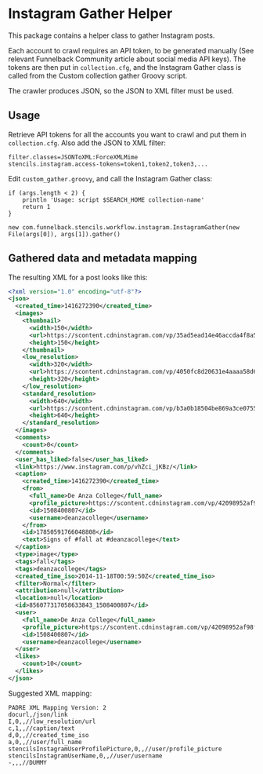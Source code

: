 # Instagram Gather Helper

This package contains a helper class to gather Instagram posts.

Each account to crawl requires an API token, to be generated manually (See relevant Funnelback Community article about
social media API keys). The tokens are then put in `collection.cfg`, and the Instagram Gather class is called from
the Custom collection gather Groovy script.

The crawler produces JSON, so the JSON to XML filter must be used.

## Usage

Retrieve API tokens for all the accounts you want to crawl and put them in `collection.cfg`. Also add the JSON to
XML filter:

```
filter.classes=JSONToXML:ForceXMLMime
stencils.instagram.access-tokens=token1,token2,token3,...
```

Edit `custom_gather.groovy`, and call the Instagram Gather class:

```
if (args.length < 2) {
    println 'Usage: script $SEARCH_HOME collection-name'
    return 1
}

new com.funnelback.stencils.workflow.instagram.InstagramGather(new File(args[0]), args[1]).gather()
``` 

## Gathered data and metadata mapping

The resulting XML for a post looks like this:

```xml
<?xml version="1.0" encoding="utf-8"?>
<json>
  <created_time>1416272390</created_time>
  <images>
    <thumbnail>
      <width>150</width>
      <url>https://scontent.cdninstagram.com/vp/35ad5ead14e46accda4f8a5b3db44243/5C6218BB/t51.2885-15/e15/s150x150/10809513_977023198980895_1296884175_n.jpg</url>
      <height>150</height>
    </thumbnail>
    <low_resolution>
      <width>320</width>
      <url>https://scontent.cdninstagram.com/vp/4050fc8d20631e4aaaa58d6e9f674751/5C54683F/t51.2885-15/e15/s320x320/10809513_977023198980895_1296884175_n.jpg</url>
      <height>320</height>
    </low_resolution>
    <standard_resolution>
      <width>640</width>
      <url>https://scontent.cdninstagram.com/vp/b3a0b18504be869a3ce075584ce455af/5C3D2CF5/t51.2885-15/e15/10809513_977023198980895_1296884175_n.jpg</url>
      <height>640</height>
    </standard_resolution>
  </images>
  <comments>
    <count>0</count>
  </comments>
  <user_has_liked>false</user_has_liked>
  <link>https://www.instagram.com/p/vhZci_jKBz/</link>
  <caption>
    <created_time>1416272390</created_time>
    <from>
      <full_name>De Anza College</full_name>
      <profile_picture>https://scontent.cdninstagram.com/vp/42098952af98fc3222589c37d08acdbd/5C545FA3/t51.2885-19/1739549_307815329417115_1514940059_a.jpg</profile_picture>
      <id>1508400807</id>
      <username>deanzacollege</username>
    </from>
    <id>17850591766048808</id>
    <text>Signs of #fall at #deanzacollege</text>
  </caption>
  <type>image</type>
  <tags>fall</tags>
  <tags>deanzacollege</tags>
  <created_time_iso>2014-11-18T00:59:50Z</created_time_iso>
  <filter>Normal</filter>
  <attribution>null</attribution>
  <location>null</location>
  <id>856077317058633843_1508400807</id>
  <user>
    <full_name>De Anza College</full_name>
    <profile_picture>https://scontent.cdninstagram.com/vp/42098952af98fc3222589c37d08acdbd/5C545FA3/t51.2885-19/1739549_307815329417115_1514940059_a.jpg</profile_picture>
    <id>1508400807</id>
    <username>deanzacollege</username>
  </user>
  <likes>
    <count>10</count>
  </likes>
</json>
```

Suggested XML mapping:

```
PADRE XML Mapping Version: 2
docurl,/json/link
I,0,,//low_resolution/url
c,1,,//caption/text
d,0,,//created_time_iso
a,0,,//user/full_name
stencilsInstagramUserProfilePicture,0,,//user/profile_picture
stencilsInstagramUserName,0,,//user/username
-,,,//DUMMY
```